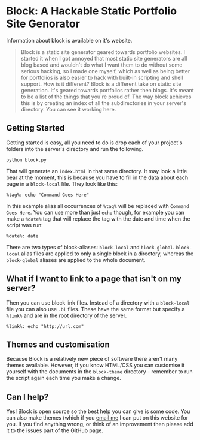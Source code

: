 # Block: A Hackable Static Portfolio Site Genorator

Information about block is available on it's website.

> Block is a static site generator geared towards portfolio websites. I started it when I got annoyed that most static site generators are all blog based and wouldn't do what I want them to do without some serious hacking, so I made one myself, which as well as being better for portfolios is also easier to hack with built-in scripting and shell support.
How is it different?
Block is a different take on static site generation. It's geared towards portfolios rather then blogs. It's meant to be a list of the things that you're proud of. The way block achieves this is by creating an index of all the subdirectories in your server's directory. You can see it working here.

## Getting Started
Getting started is easy, all you need to do is drop each of your project's folders into the server's directory and run the following.

    python block.py

That will generate an `index.html` in that same directory. It may look a little bear at the moment, this is because you have to fill in the data about each page in a `block-local` file. They look like this:

    %tag%: echo "Command Goes Here"

In this example alias all occurrences of `%tag%` will be replaced with `Command Goes Here`. You can use more than just `echo` though, for example you can make a `%date%` tag that will replace the tag with the date and time when the script was run:

    %date%: date

There are two types of block-aliases: `block-local` and `block-global`. `block-local` alias files are applied to only a single block in a directory, whereas the `block-global` aliases are applied to the whole document.

## What if I want to link to a page that isn't on my server?

Then you can use block link files. Instead of a directory with a `block-local` file you can also use `.bl` files. These have the same format but specify a `%link%` and are in the root directory of the server.

    %link%: echo "http://url.com"

## Themes and customisation

Because Block is a relatively new piece of software there aren't many themes available. However, if you know HTML/CSS you can customise it yourself with the documents in the `block-theme` directory - remember to run the script again each time you make a change.

## Can I help?

Yes! Block is open source so the best help you can give is some code. You can also make themes (which if you [email me](mailto:harry.beadle@gmail.com) I can put on this website for you. If you find anything wrong, or think of an improvement then please add it to the issues part of the GitHub page.
